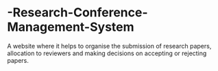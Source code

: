 # -Research-Conference-Management-System

A website where it helps to organise the submission of research papers, allocation to reviewers and making decisions on 
accepting or rejecting papers. 
